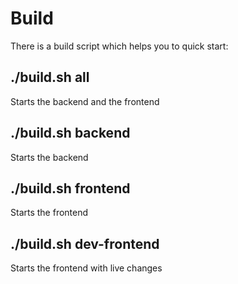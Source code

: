 # Build

There is a build script which helps you to quick start:

## ./build.sh all
Starts the backend and the frontend

## ./build.sh backend
Starts the backend

## ./build.sh frontend
Starts the frontend

## ./build.sh dev-frontend
Starts the frontend with live changes
